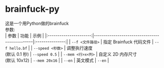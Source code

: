 # brainfuck-py
这是一个用Python做的brainfuck<br>
参数:<br>
| 参数                   | 功能                                          | 示例         |
|:----------------------:|-----------------------------------------------|:---------------:|
| `--f <文件路径>`        | 指定 Brainfuck 代码文件                        | `--f hello.bf`  |
| `--speed <秒数>`        | 调整执行速度<br>(默认 0.1 秒)                   | `--speed 0.5`   |
| `--mem <行>x<列>`       | 自定义 2D 内存尺寸<br>(默认 10x12)              | `--mem 20x16`   |
| `--en`                 | 英文模式                                       | `--en`          |
